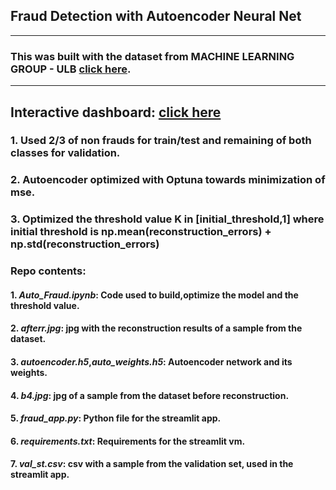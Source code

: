 ## Fraud Detection with Autoencoder Neural Net
---
### This was built with the dataset from MACHINE LEARNING GROUP - ULB [click here](https://www.kaggle.com/datasets/mlg-ulb/creditcardfraud).
---
## Interactive dashboard: [click here](https://fraudz.streamlit.app/)

### 1. Used 2/3 of non frauds for train/test and remaining of both classes for validation.
### 2. Autoencoder optimized with Optuna towards minimization of mse.
### 3. Optimized the threshold value K in [initial_threshold,1] where initial threshold is np.mean(reconstruction_errors) + np.std(reconstruction_errors)

### Repo contents:
#### 1. *Auto_Fraud.ipynb*: Code used to build,optimize the model and the threshold value.
#### 2. *afterr.jpg*: jpg with the reconstruction results of a sample from the dataset.
#### 3. *autoencoder.h5*,*auto_weights.h5*: Autoencoder network and its weights.
#### 4. *b4.jpg*: jpg of a sample from the dataset before reconstruction.
#### 5. *fraud_app.py*: Python file for the streamlit app.
#### 6. *requirements.txt*: Requirements for the streamlit vm.
#### 7. *val_st.csv*: csv with a sample from the validation set, used in the streamlit app.
